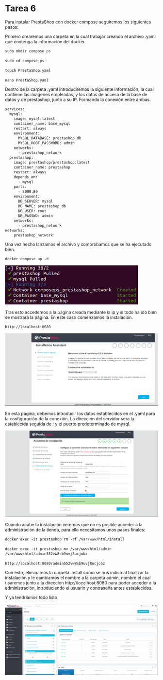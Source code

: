 # Tarea 6

Para instalar PrestaShop con docker compose seguiremos los siguientes pasos:

Primero crearemos una carpeta en la cual trabajar creando el archivo .yaml que contenga la información del docker.

```
sudo mkdir compose_ps

sudo cd compose_ps

touch PrestaShop.yaml

nano PrestaShop.yaml
```

Dentro de la carpeta .yaml introduciremos la siguiente información, la cual contiene las imagenes empleadas, y los datos de acceso de la base de datos y de prestashop, junto a su IP. Formando la conexión entre ambas.

```
services:
  mysql:
    image: mysql:latest
    container_name: base_mysql 
    restart: always 
    environment:
      MYSQL_DATABASE: prestashop_db 
      MYSQL_ROOT_PASSWORD: admin 
    networks:
      - prestashop_network
  prestashop:
    image: prestashop/prestashop:latest
    container_name: prestashop
    restart: always
    depends_on:
      - mysql 
    ports:
      - 8080:80 
    environment:
      DB_SERVER: mysql
      DB_NAME: prestashop_db
      DB_USER: root 
      DB_PASSWD: admin
    networks:
      - prestashop_network
networks:
    prestashop_network:
```

Una vez hecho lanzamos el archivo y comprobamos que se ha ejecutado bien.

```
docker compose up -d
```
![](https://github.com/VictorQuinoa/Docker06/blob/main/Pull.png?raw=true)

Tras esto accedemos a la página creada mediante la ip y si todo ha ido bien se mostrará la página. En este caso comenzamos la instalación.

```
http://localhost:8080
```
![](https://github.com/VictorQuinoa/Docker06/blob/main/Instalador.png?raw=true)

En esta página, debemos introducir los datos establecidos en el .yaml para la configuración de la conexión. La dirección del servidor sera la establecida seguida de : y el puerto predeterminado de mysql.

![](https://github.com/VictorQuinoa/Docker06/blob/main/Configuracion.png?raw=true)

Cuando acabe la instalación veremos que no es posible acceder a la administración de la tienda, para ello necesitamos unos pasos finales:

```
docker exec -it prestashop rm -rf /var/www/html/install

docker exec -it prestashop mv /var/www/html/admin /var/www/html/admin552vw8sb9uvj8ucjobz

http://localhost:8080/admin552vw8sb9uvj8ucjobz
```

Con esto, eliminamos la carpeta install como se nos indica al finalizar la instalación y le cambiamos el nombre a la carpeta admin, nombre el cual usaremos junto a la direccion http://localhost:8080 para poder acceder a la administración, introduciendo el usuario y contraseña antes establecidos.

Y ya tendriamos todo listo.

![](https://github.com/VictorQuinoa/Docker06/blob/main/Screenshot_1.png?raw=true)
